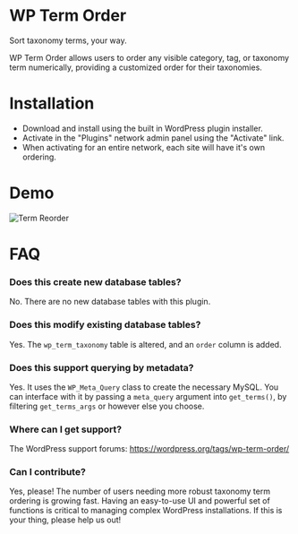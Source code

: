 # WP Term Order

Sort taxonomy terms, your way.

WP Term Order allows users to order any visible category, tag, or taxonomy term numerically, providing a customized order for their taxonomies.

# Installation

* Download and install using the built in WordPress plugin installer.
* Activate in the "Plugins" network admin panel using the "Activate" link.
* When activating for an entire network, each site will have it's own ordering.

# Demo

![Term Reorder](http://plugins.svn.wordpress.org/wp-term-order/assets/screenshot-1.gif)

# FAQ

### Does this create new database tables?

No. There are no new database tables with this plugin.

### Does this modify existing database tables?

Yes. The `wp_term_taxonomy` table is altered, and an `order` column is added.

### Does this support querying by metadata?

Yes. It uses the `WP_Meta_Query` class to create the necessary MySQL. You can interface with it by passing a `meta_query` argument into `get_terms()`, by filtering `get_terms_args` or however else you choose.

### Where can I get support?

The WordPress support forums: https://wordpress.org/tags/wp-term-order/

### Can I contribute?

Yes, please! The number of users needing more robust taxonomy term ordering is growing fast. Having an easy-to-use UI and powerful set of functions is critical to managing complex WordPress installations. If this is your thing, please help us out!
